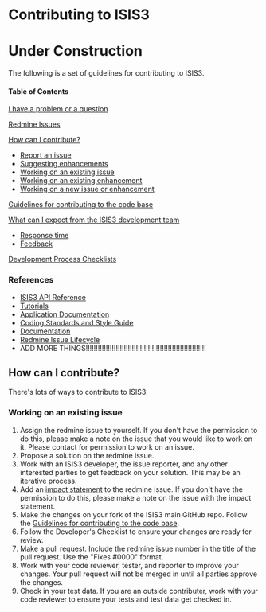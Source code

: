 # Contributing to ISIS3
# Under Construction
The following is a set of guidelines for contributing to ISIS3.
#### Table of Contents

[I have a problem or a question](#redmine-issues)

[Redmine Issues](#redmine-issues)

[How can I contribute?](#steps-to-contribute)
  * [Report an issue](#redmine-issues)
  * [Suggesting enhancements](#redmine-issues)
  * [Working on an existing issue](#working-on-an-issue)
  * [Working on an existing enhancement](#working-on-an-enhancement)
  * [Working on a new issue or enhancement](#working-on-a-new-issue)

[Guidelines for contributing to the code base](#guidelines-for-contributing-to-the-code-base)

[What can I expect from the ISIS3 development team](#What-can-I-expect-from-the-ISIS3-development-team)
  * [Response time](#Response-time)
  * [Feedback](#feedback)

[Development Process Checklists](https://github.com/USGS-Astrogeology/ISIS3/wiki/Developer-Checklists)

### References
  * [ISIS3 API Reference](https://isis.astrogeology.usgs.gov/Object/Developer/index.html)
  * [Tutorials](https://isis.astrogeology.usgs.gov/fixit/projects/isis/wiki/ISIS_Online_Workshops)
  * [Application Documentation](https://isis.astrogeology.usgs.gov/Application/index.html)
  * [Coding Standards and Style Guide](https://isis.astrogeology.usgs.gov/documents/CodingStandards/CodingStandards.html)
  * [Documentation](https://isis.astrogeology.usgs.gov/documents/CodingStandards/CodingStandards.html#documentation)
  * [Redmine Issue Lifecycle](https://isis.astrogeology.usgs.gov/fixit/projects/isis/wiki/Life_Cycle_of_an_ISIS_Issue)
  * ADD MORE THINGS!!!!!!!!!!!!!!!!!!!!!!!!!!!!!!!!!!!!!!!!!!!!!!!!!!!!!!!!!!!!
  
## How can I contribute?
There's lots of ways to contribute to ISIS3.

### Working on an existing issue
1. Assign the redmine issue to yourself. If you don't have the permission to do this, please make a note on the issue that you would like to work on it. Please contact <REGENT EMAIL HERE> for permission to work on an issue.
2. Propose a solution on the redmine issue. 
3. Work with an ISIS3 developer, the issue reporter, and any other interested parties to get feedback on your solution. This may be an iterative process.
4. Add an [impact statement](https://isis.astrogeology.usgs.gov/fixit/projects/isis/wiki/Impact_Statement) to the redmine issue. If you don't have the permission to do this, please make a note on the issue with the impact statement.
5. Make the changes on your fork of the ISIS3 main GitHub repo. Follow the [Guidelines for contributing to the code base](#guidelines-for-contributing-to-the-code-base).
6. Follow the Developer's Checklist to ensure your changes are ready for review.
7. Make a pull request. Include the redmine issue number in the title of the pull request. Use the "Fixes #0000" format.
8. Work with your code reviewer, tester, and reporter to improve your changes. Your pull request will not be merged in until all parties approve the changes.
9. Check in your test data. If you are an outside contributer, work with your code reviewer to ensure your tests and test data get checked in.
